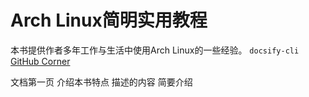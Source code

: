 # Arch Linux简明实用教程

本书提供作者多年工作与生活中使用Arch Linux的一些经验。
`docsify-cli`
[GitHub Corner](http://tholman.com/github-corners/)




文档第一页 介绍本书特点 描述的内容 简要介绍



<!-- # 显卡

optimus-manager 
N卡这个非常好用了已经

# 输入法
由于搜狗输入法令人堪忧的包质量和更新速度，此处选用fcitx5的默认输入法 -->